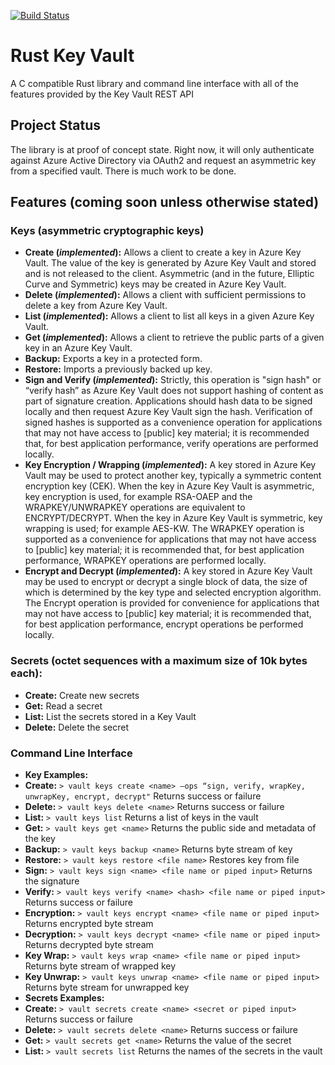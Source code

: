 [![Build Status](https://travis-ci.org/devigned/rust-key-vault.svg?branch=master)](https://travis-ci.org/devigned/rust-key-vault)
# Rust Key Vault
A C compatible Rust library and command line interface with all of the features provided by the Key Vault REST API

## Project Status
The library is at proof of concept state. Right now, it will only authenticate against Azure Active Directory via OAuth2 and request an asymmetric key from a specified vault. There is much work to be done.

## Features (coming soon unless otherwise stated)
### Keys (asymmetric cryptographic keys)
- <b>Create (*implemented*):</b> Allows a client to create a key in Azure Key Vault. The value of the key is generated by Azure Key Vault and stored and is not released to the client. Asymmetric (and in the future, Elliptic Curve and Symmetric) keys may be created in Azure Key Vault.
- <b>Delete (*implemented*):</b> Allows a client with sufficient permissions to delete a key from Azure Key Vault.
- <b>List (*implemented*):</b> Allows a client to list all keys in a given Azure Key Vault.
- <b>Get (*implemented*):</b> Allows a client to retrieve the public parts of a given key in an Azure Key Vault.
- <b>Backup:</b> Exports a key in a protected form.
- <b>Restore:</b> Imports a previously backed up key.
- <b>Sign and Verify (*implemented*):</b> Strictly, this operation is "sign hash" or “verify hash” as Azure Key Vault does not support hashing of content as part of signature creation. Applications should hash data to be signed locally and then request Azure Key Vault sign the hash. Verification of signed hashes is supported as a convenience operation for applications that may not have access to [public] key material; it is recommended that, for best application performance, verify operations are performed locally.
- <b>Key Encryption / Wrapping (*implemented*):</b> A key stored in Azure Key Vault may be used to protect another key, typically a symmetric content encryption key (CEK). When the key in Azure Key Vault is asymmetric, key encryption is used, for example RSA-OAEP and the WRAPKEY/UNWRAPKEY operations are equivalent to ENCRYPT/DECRYPT. When the key in Azure Key Vault is symmetric, key wrapping is used; for example AES-KW. The WRAPKEY operation is supported as a convenience for applications that may not have access to [public] key material; it is recommended that, for best application performance, WRAPKEY operations are performed locally.
- <b>Encrypt and Decrypt (*implemented*):</b> A key stored in Azure Key Vault may be used to encrypt or decrypt a single block of data, the size of which is determined by the key type and selected encryption algorithm. The Encrypt operation is provided for convenience for applications that may not have access to [public] key material; it is recommended that, for best application performance, encrypt operations be performed locally.

### Secrets (octet sequences with a maximum size of 10k bytes each):
- <b>Create:</b> Create new secrets
- <b>Get:</b> Read a secret
- <b>List:</b> List the secrets stored in a Key Vault
- <b>Delete:</b> Delete the secret

### Command Line Interface
- <b>Key Examples:</b>
 - <b>Create:</b> `> vault keys create <name> –ops “sign, verify, wrapKey, unwrapKey, encrypt, decrypt"`
Returns success or failure
 - <b>Delete:</b> `> vault keys delete <name>`
Returns success or failure
 - <b>List:</b> `> vault keys list`
Returns a list of keys in the vault
 - <b>Get:</b> `> vault keys get <name>`
Returns the public side and metadata of the key
 - <b>Backup:</b> `> vault keys backup <name>`
Returns byte stream of key
 - <b>Restore:</b> `> vault keys restore <file name>`
Restores key from file
 - <b>Sign:</b> `> vault keys sign <name> <file name or piped input>`
Returns the signature
 - <b>Verify:</b> `> vault keys verify <name> <hash> <file name or piped input>`
Returns success or failure
 - <b>Encryption:</b> `> vault keys encrypt <name> <file name or piped input>`
Returns encrypted byte stream
 - <b>Decryption:</b> `> vault keys decrypt <name> <file name or piped input>`
Returns decrypted byte stream
 - <b>Key Wrap:</b> `> vault keys wrap <name> <file name or piped input>`
Returns byte stream of wrapped key
 - <b>Key Unwrap:</b> `> vault keys unwrap <name> <file name or piped input>`
Returns byte stream for unwrapped key
- <b>Secrets Examples:</b>
 - <b>Create:</b> `> vault secrets create <name> <secret or piped input>`
Returns success or failure
 - <b>Delete:</b> `> vault secrets delete <name>`
Returns success or failure
 - <b>Get:</b> `> vault secrets get <name>`
Returns the value of the secret
 - <b>List:</b> `> vault secrets list`
Returns the names of the secrets in the vault
